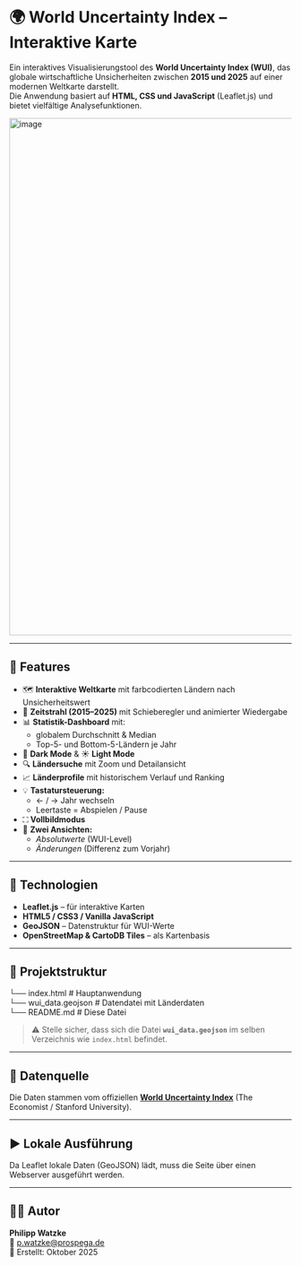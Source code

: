 # 🌍 World Uncertainty Index – Interaktive Karte

Ein interaktives Visualisierungstool des **World Uncertainty Index (WUI)**, das globale wirtschaftliche Unsicherheiten zwischen **2015 und 2025** auf einer modernen Weltkarte darstellt.  
Die Anwendung basiert auf **HTML, CSS und JavaScript** (Leaflet.js) und bietet vielfältige Analysefunktionen.

<img width="1871" height="923" alt="image" src="https://github.com/user-attachments/assets/c6b0753b-842b-4dc3-9a4c-9f9592e3c591" />

---

## 🚀 Features

- 🗺️ **Interaktive Weltkarte** mit farbcodierten Ländern nach Unsicherheitswert  
- 📅 **Zeitstrahl (2015–2025)** mit Schieberegler und animierter Wiedergabe  
- 📊 **Statistik-Dashboard** mit:
  - globalem Durchschnitt & Median  
  - Top-5- und Bottom-5-Ländern je Jahr  
- 🌙 **Dark Mode** & ☀️ **Light Mode**  
- 🔍 **Ländersuche** mit Zoom und Detailansicht  
- 📈 **Länderprofile** mit historischem Verlauf und Ranking  
- 💡 **Tastatursteuerung:**  
  - ← / → Jahr wechseln  
  - Leertaste = Abspielen / Pause  
- ⛶ **Vollbildmodus**  
- 🧠 **Zwei Ansichten:**
  - *Absolutwerte* (WUI-Level)  
  - *Änderungen* (Differenz zum Vorjahr)

---

## 🧰 Technologien

- **Leaflet.js** – für interaktive Karten  
- **HTML5 / CSS3 / Vanilla JavaScript**  
- **GeoJSON** – Datenstruktur für WUI-Werte  
- **OpenStreetMap & CartoDB Tiles** – als Kartenbasis

---

## 📂 Projektstruktur
└── index.html # Hauptanwendung  
└── wui_data.geojson # Datendatei mit Länderdaten  
└── README.md # Diese Datei  

> ⚠️ Stelle sicher, dass sich die Datei **`wui_data.geojson`** im selben Verzeichnis wie `index.html` befindet.

---

## 🧮 Datenquelle

Die Daten stammen vom offiziellen **[World Uncertainty Index](https://worlduncertaintyindex.com)** (The Economist / Stanford University).

---

## ▶️ Lokale Ausführung

Da Leaflet lokale Daten (GeoJSON) lädt, muss die Seite über einen Webserver ausgeführt werden.

---

## 🧑‍💻 Autor

**Philipp Watzke**  
📧 p.watzke@prospega.de  
📅 Erstellt: Oktober 2025
